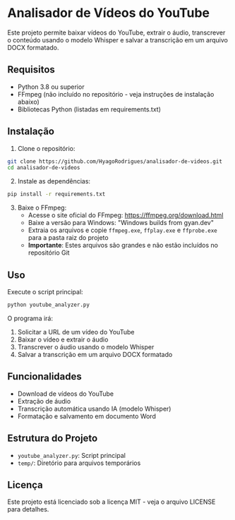 # Analisador de Vídeos do YouTube

Este projeto permite baixar vídeos do YouTube, extrair o áudio, transcrever o conteúdo usando o modelo Whisper e salvar a transcrição em um arquivo DOCX formatado.

## Requisitos

- Python 3.8 ou superior
- FFmpeg (não incluído no repositório - veja instruções de instalação abaixo)
- Bibliotecas Python (listadas em requirements.txt)

## Instalação

1. Clone o repositório:
```bash
git clone https://github.com/HyagoRodrigues/analisador-de-videos.git
cd analisador-de-videos
```

2. Instale as dependências:
```bash
pip install -r requirements.txt
```

3. Baixe o FFmpeg:
   - Acesse o site oficial do FFmpeg: https://ffmpeg.org/download.html
   - Baixe a versão para Windows: "Windows builds from gyan.dev"
   - Extraia os arquivos e copie `ffmpeg.exe`, `ffplay.exe` e `ffprobe.exe` para a pasta raiz do projeto
   - **Importante**: Estes arquivos são grandes e não estão incluídos no repositório Git

## Uso

Execute o script principal:
```bash
python youtube_analyzer.py
```

O programa irá:
1. Solicitar a URL de um vídeo do YouTube
2. Baixar o vídeo e extrair o áudio
3. Transcrever o áudio usando o modelo Whisper
4. Salvar a transcrição em um arquivo DOCX formatado

## Funcionalidades

- Download de vídeos do YouTube
- Extração de áudio
- Transcrição automática usando IA (modelo Whisper)
- Formatação e salvamento em documento Word

## Estrutura do Projeto

- `youtube_analyzer.py`: Script principal
- `temp/`: Diretório para arquivos temporários

## Licença

Este projeto está licenciado sob a licença MIT - veja o arquivo LICENSE para detalhes.